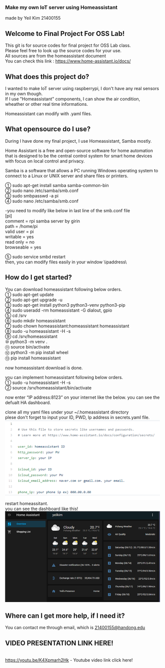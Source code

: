### Make my own IoT server using Homeassistant
made by Yeil Kim 21400155

## Welcome to Final Project For OSS Lab!

This git is for source codes for final project for OSS Lab class.  
Please feel free to look up the source codes for your use.  
All sources are from the homeassistant document  
You can check this link : https://www.home-assistant.io/docs/  


## What does this project do?

I wanted to make IoT server using raspberrypi, I don't have any real sensors in my own though.   
If I use "Homeassistant" components, I can show the air condition, wheather or other real time informations.  

Homeassistant can modify with .yaml files.  


## What opensource do I use?

During I have done my final project, I use Homeassistant, Samba mostly.  

Home Assistant is a free and open-source software for home automation that is designed to be the central control system for smart home devices with focus on local control and privacy.  

Samba is a software that allows a PC running Windows operating system to connect to a Linux or UNIX server and share files or printers.  

①	sudo apt-get install samba samba-common-bin  
②	sudo nano /etc/samba/smb.conf  
③	sudo smbpasswd -a pi   
④	sudo nano /etc/samba/smb.conf  

-you need to modify like below in last line of the smb.conf file  
[pi]  
comment = rpi samba server by girin  
path = /home/pi  
valid user = pi  
writable = yes  
read only = no  
browseable = yes  

⑤	sudo service smbd restart  
then, you can modify files easily in your window \\ipaddress\   


## How do I get started?  

You can download homeassistant following below orders.  
①	sudo apt-get update  
②	sudo apt-get upgrade -u  
③	sudo apt-get install python3 python3-venv python3-pip  
④	sudo useradd -rm homeassistant -G dialout, gpio  
⑤	cd /srv  
⑥	sudo mkdir homeassistant  
⑦	sudo chown homeassistant:homeassistant homeassistant  
⑧	sudo -u homeassistant -H -s  
⑨	cd /srv/homeassistant  
⑩	python3 -m venv .  
⑪	source bin/activate  
⑫	python3 -m pip install wheel  
⑬	pip install homeassistant  

now homeassistant download is done.  

you can implement homeassistant following below orders.  
①	sudo -u homeassistant -H -s  
②	source /srv/homeassistant/bin/activate  

now enter “IP address:8123” on your internet like the below. you can see the defualt HA dashboard.  

clone all my yaml files under your ~/.homeassistant directory   
plese don't forget to input your ID, PWD, Ip address in secrets.yaml file.  
![img](./img/edit.png)  
restart homeassitant.  
you can see the dashboard like this!  
![img](./img/1.png)

## Where can I get more help, if I need it?

You can contact me through email, which is 21400155@handong.edu


## VIDEO PRESENTATION LINK HERE!
<br> https://youtu.be/K4Xpmarh2Hk - Youtube video link click here!</a></br>

